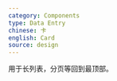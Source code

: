 ```yaml
---
category: Components
type: Data Entry
chinese: 卡
english: Card
source: design
---
```

用于长列表，分页等回到最顶部。
